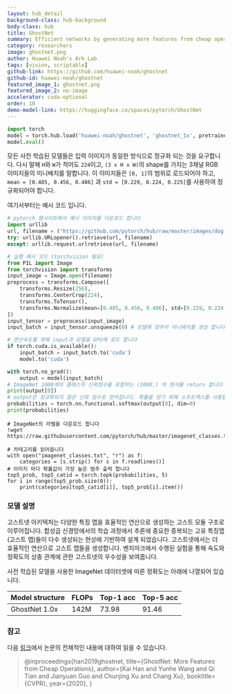 ```yaml
---
layout: hub_detail
background-class: hub-background
body-class: hub
title: GhostNet
summary: Efficient networks by generating more features from cheap operations
category: researchers
image: ghostnet.png
author: Huawei Noah's Ark Lab
tags: [vision, scriptable]
github-link: https://github.com/huawei-noah/ghostnet
github-id: huawei-noah/ghostnet
featured_image_1: ghostnet.png
featured_image_2: no-image
accelerator: cuda-optional
order: 10
demo-model-link: https://huggingface.co/spaces/pytorch/GhostNet
---
```


```python
import torch
model = torch.hub.load('huawei-noah/ghostnet', 'ghostnet_1x', pretrained=True)
model.eval()
```

모든 사전 학습된 모델들은 입력 이미지가 동일한 방식으로 정규화 되는 것을 요구합니다. 
다시 말해 `H`와 `W`가 적어도 `224`이고, `(3 x H x W)`의 shape를 가지는 3채널 RGB 이미지들의 미니배치를 말합니다.
이 이미지들은 `[0, 1]`의 범위로 로드되어야 하고, `mean = [0.485, 0.456, 0.406]`
과 `std = [0.229, 0.224, 0.225]`를 사용하여 정규화되어야 합니다.

여기서부터는 예시 코드 입니다.

```python
# pytorch 웹사이트에서 예시 이미지를 다운로드 합니다
import urllib
url, filename = ("https://github.com/pytorch/hub/raw/master/images/dog.jpg", "dog.jpg")
try: urllib.URLopener().retrieve(url, filename)
except: urllib.request.urlretrieve(url, filename)
```

```python
# 실행 예시 코드 (torchvision 필요)
from PIL import Image
from torchvision import transforms
input_image = Image.open(filename)
preprocess = transforms.Compose([
    transforms.Resize(256),
    transforms.CenterCrop(224),
    transforms.ToTensor(),
    transforms.Normalize(mean=[0.485, 0.456, 0.406], std=[0.229, 0.224, 0.225]),
])
input_tensor = preprocess(input_image)
input_batch = input_tensor.unsqueeze(0) # 모델에 맞추어 미니배치를 생성 합니다

# 연산속도를 위해 input과 모델을 GPU에 로드 합니다
if torch.cuda.is_available():
    input_batch = input_batch.to('cuda')
    model.to('cuda')

with torch.no_grad():
    output = model(input_batch)
# ImageNet 1000개의 클래스의 신뢰점수를 포함하는 (1000,) 의 텐서를 return 합니다
print(output[0])
# output은 정규화되지 않은 신뢰 점수로 얻어집니다. 확률을 얻기 위해 소프트맥스를 사용할 수 있습니다
probabilities = torch.nn.functional.softmax(output[0], dim=0)
print(probabilities)
```

```
# ImageNet의 라벨을 다운로드 합니다
!wget https://raw.githubusercontent.com/pytorch/hub/master/imagenet_classes.txt
```

```
# 카테고리를 읽어옵니다
with open("imagenet_classes.txt", "r") as f:
    categories = [s.strip() for s in f.readlines()]
# 이미지 마다 확률값이 가장 높은 범주 출력 합니다
top5_prob, top5_catid = torch.topk(probabilities, 5)
for i in range(top5_prob.size(0)):
    print(categories[top5_catid[i]], top5_prob[i].item())
```

### 모델 설명

고스트넷 아키텍처는 다양한 특징 맵을 효율적인 연산으로 생성하는 고스트 모듈 구조로 이루어집니다. 
합성곱 신경망에서의 학습 과정에서 추론에 중요한 중복되는 고유 특징맵(고스트 맵)들이 다수 생성되는 현상에 기반하여 설계 되었습니다. 고스트넷에서는 더 효율적인 연산으로 고스트 맵들을 생성합니다.
벤치마크에서 수행된 실험을 통해 속도와 정확도의 상충 관계에 관한 고스트넷의 우수성을 보여줍니다.

사전 학습된 모델을 사용한 ImageNet 데이터셋에 따른 정확도는 아래에 나열되어 있습니다.

| Model structure | FLOPs       | Top-1 acc   | Top-5 acc   |
| --------------- | ----------- | ----------- | ----------- |
|  GhostNet 1.0x  | 142M        | 73.98       | 91.46       |


### 참고

다음 [링크](https://arxiv.org/abs/1911.11907)에서 논문의 전체적인 내용에 대하여 읽을 수 있습니다.

>@inproceedings{han2019ghostnet,
>    title={GhostNet: More Features from Cheap Operations},
>    author={Kai Han and Yunhe Wang and Qi Tian and Jianyuan Guo and Chunjing Xu and Chang Xu},
>    booktitle={CVPR},
>    year={2020},
>}

